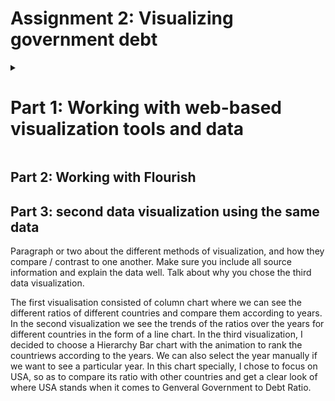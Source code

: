 # Assignment 2: Visualizing government debt


<details>
<summary><h1 style="display:inline-block"> Part 1: Working with web-based visualization tools and data </h1></summary>
<br>
<iframe src="https://data.oecd.org/chart/6Odm" width="860" height="645" style="border: 0" mozallowfullscreen="true" webkitallowfullscreen="true" allowfullscreen="true"><a href="https://data.oecd.org/chart/6Odm" target="_blank">OECD Chart: General government debt, Total, % of GDP, Annual, 2018</a></iframe>
</details>



## Part 2: Working with Flourish

<div class="flourish-embed flourish-chart" data-src="visualisation/11154069"><script src="https://public.flourish.studio/resources/embed.js"></script></div>

## Part 3: second data visualization using the same data

Paragraph or two about the different methods of visualization, and how they compare / contrast to one another. Make sure you include all source information and explain the data well. Talk about why you chose the third data visualization. 

The first visualisation consisted of column chart where we can see the different ratios of different countries and compare them according to years. In the second visualization we see the trends of the ratios over the years for different countries in the form of a line chart. 
In the third visualization, I decided to choose a Hierarchy Bar chart with the animation to rank the countriews according to the years. We can also select the year manually if we want to see a particular year. In this chart specially, I chose to focus on USA, so as to compare its ratio with other countries and get a clear look of where USA stands when it comes to Genveral Government to Debt Ratio.

<div class="flourish-embed flourish-hierarchy" data-src="visualisation/11154339"><script src="https://public.flourish.studio/resources/embed.js"></script></div>
